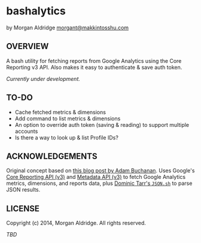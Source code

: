 bashalytics
===========

by Morgan Aldridge <morgant@makkintosshu.com>

OVERVIEW
--------

A bash utility for fetching reports from Google Analytics using the Core Reporting v3 API. Also makes it easy to authenticate & save auth token.

_Currently under development._

TO-DO
-----

* Cache fetched metrics & dimensions
* Add command to list metrics & dimensions
* An option to override auth token (saving & reading) to support multiple accounts
* Is there a way to look up & list Profile IDs?

ACKNOWLEDGEMENTS
----------------

Original concept based on [this blog post by Adam Buchanan](http://adambuchanan.me/post/19993272813/google-analytics-api-bash-scripts). Uses Google's [Core Reporting API (v3)](https://developers.google.com/analytics/devguides/reporting/core/v3/) and [Metadata API (v3)](https://developers.google.com/analytics/devguides/reporting/metadata/v3/) to fetch Google Analytics metrics, dimensions, and reports data, plus [Dominic Tarr's `JSON.sh`](https://github.com/dominictarr/JSON.sh) to parse JSON results.

LICENSE
-------

Copyright (c) 2014, Morgan Aldridge. All rights reserved.

_TBD_
